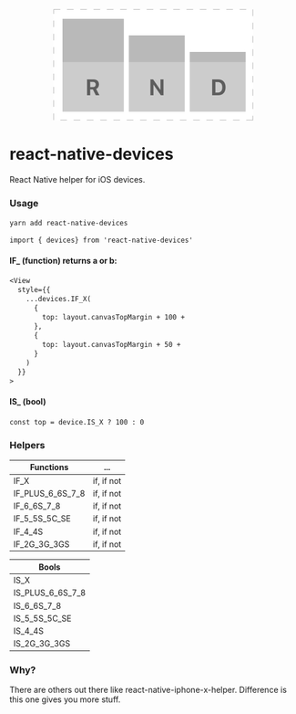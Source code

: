 <p align="center">
<img src="logo.png" alt="metro logo" />
</p>

# react-native-devices
<p>React Native helper for iOS devices.</p>

### Usage
```javacript
yarn add react-native-devices
```
```javacript
import { devices} from 'react-native-devices'
```

#### IF_ (function) returns a or b:
```javacript
<View
  style={{
    ...devices.IF_X(
      {
        top: layout.canvasTopMargin + 100 + 
      },
      {
        top: layout.canvasTopMargin + 50 + 
      }
    )
  }}
>
```
#### IS_ (bool)
```javacript
const top = device.IS_X ? 100 : 0
```
### Helpers

| Functions        | ...        |
|------------------|------------|
| IF_X             | if, if not |
| IF_PLUS_6_6S_7_8 | if, if not |
| IF_6_6S_7_8      | if, if not |
| IF_5_5S_5C_SE    | if, if not |
| IF_4_4S          | if, if not |
| IF_2G_3G_3GS     | if, if not |

| Bools            | 
| ------------------| 
| IS_X  |  
| IS_PLUS_6_6S_7_8  |  
| IS_6_6S_7_8  |  
| IS_5_5S_5C_SE  |  
| IS_4_4S  |  
| IS_2G_3G_3GS  |  

### Why?
There are others out there like react-native-iphone-x-helper. Difference is this one gives you more stuff.

